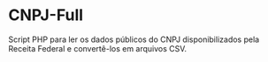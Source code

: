 # CNPJ-Full
Script PHP para ler os dados públicos do CNPJ disponibilizados pela Receita Federal e convertê-los em arquivos CSV.
